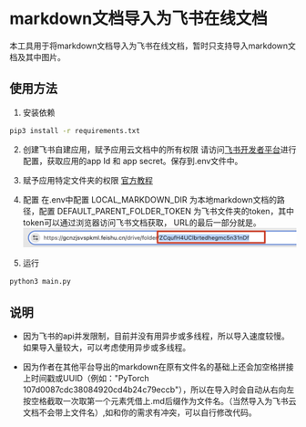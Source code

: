 # markdown文档导入为飞书在线文档
本工具用于将markdown文档导入为飞书在线文档，暂时只支持导入markdown文档及其中图片。

## 使用方法
1. 安装依赖
```bash
pip3 install -r requirements.txt
```
2. 创建飞书自建应用，赋予应用云文档中的所有权限
请访问[飞书开发者平台](https://open.feishu.cn/app)进行配置，获取应用的app Id 和 app secret。保存到.env文件中。

3. 赋予应用特定文件夹的权限
[官方教程](https://open.feishu.cn/document/uAjLw4CM/ugTN1YjL4UTN24CO1UjN/trouble-shooting/how-to-add-permissions-to-app)

4. 配置
在.env中配置 LOCAL_MARKDOWN_DIR 为本地markdown文档的路径，配置 DEFAULT_PARENT_FOLDER_TOKEN 为飞书文件夹的token，其中token可以通过浏览器访问飞书文档获取， URL的最后一部分就是。
![示例图片](img/image.png)

5. 运行
```bash
python3 main.py
```

## 说明
* 因为飞书的api并发限制，目前并没有用异步或多线程，所以导入速度较慢。如果导入量较大，可以考虑使用异步或多线程。

* 因为作者在其他平台导出的markdown在原有文件名的基础上还会加空格拼接上时间戳或UUID（例如："PyTorch 107d0087cdc38084920cd4b24c79eccb"），所以在导入时会自动从右向左按空格截取一次取第一个元素凭借上.md后缀作为文件名。（当然导入为飞书云文档不会带上文件名）,如和你的需求有冲突，可以自行修改代码。

